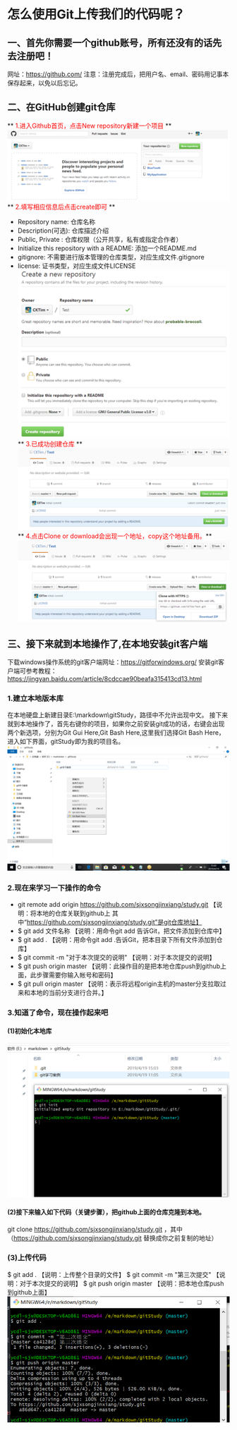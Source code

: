 # 怎么使用Git上传我们的代码呢？
## 一、首先你需要一个github账号，所有还没有的话先去注册吧！
网址：https://github.com/
注意：注册完成后，把用户名、email、密码用记事本保存起来，以免以后忘记。
## 二、在GitHub创建git仓库
** <font color="red">1.进入Github首页，点击New repository新建一个项目</font> **
![新建一个仓库](assets/dc7caeef.png)
** <font color="red">2.填写相应信息后点击create即可</font> **
* Repository name: 仓库名称
* Description(可选): 仓库描述介绍
* Public, Private : 仓库权限（公开共享，私有或指定合作者）
* Initialize this repository with a README: 添加一个README.md
* gitignore: 不需要进行版本管理的仓库类型，对应生成文件.gitignore
* license: 证书类型，对应生成文件LICENSE
![填写信息如下](assets/76b23e7c.png)
** <font color="red">3.已成功创建仓库</font> **
![创建成功后的样子](assets/6be66a48.png)
** <font color="red">4.点击Clone or download会出现一个地址，copy这个地址备用。</font>**
![copy这个地址备用](assets/68da566d.png)
## 三、接下来就到本地操作了,在本地安装git客户端
下载windows操作系统的git客户端网址：https://gitforwindows.org/
安装git客户端可参考教程：https://jingyan.baidu.com/article/8cdccae90beafa315413cd13.html
### 1.建立本地版本库
在本地硬盘上新建目录E:\markdown\gitStudy，路径中不允许出现中文。
接下来就到本地操作了，首先右键你的项目，如果你之前安装git成功的话，右键会出现两个新选项，分别为Git Gui Here,Git Bash Here,这里我们选择Git Bash Here，进入如下界面，gitStudy即为我的项目名。
![](assets/92823b2f.png)
### 2.现在来学习一下操作的命令
* git remote add origin https://github.com/sjxsongjinxiang/study.git   【说明：将本地的仓库关联到github上 其中“https://github.com/sjxsongjinxiang/study.git”是git仓库地址】
* $ git add 文件名称   【说明：用命令git add 告诉Git，把文件添加到仓库中】
* $ git add .        【说明：用命令git add .告诉Git，把本目录下所有文件添加到仓库】
* $ git commit -m "对于本次提交的说明"  【说明：对于本次提交的说明】
* $ git push origin master  【说明：此操作目的是把本地仓库push到github上面，此步骤需要你输入帐号和密码】
* $ git pull origin master  【说明：表示将远程origin主机的master分支拉取过来和本地的当前分支进行合并。】
### 3.知道了命令，现在操作起来吧
#### (1)初始化本地库
![](assets/37e39571.png)
#### (2)接下来输入如下代码（关键步骤），把github上面的仓库克隆到本地。
git clone https://github.com/sjxsongjinxiang/study.git ，其中（https://github.com/sjxsongjinxiang/study.git 替换成你之前复制的地址）
### (3)上传代码
$ git add .  【说明：上传整个目录的文件】
$ git commit -m "第三次提交"  【说明：对于本次提交的说明】
$ git push origin master 【说明：把本地仓库push到github上面】
![](assets/d35797cc.png)
